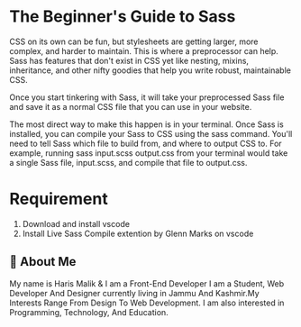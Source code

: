 
# The Beginner's Guide to Sass

CSS on its own can be fun, but stylesheets are getting larger, more complex, and harder to maintain. This is where a preprocessor can help. Sass has features that don't exist in CSS yet like nesting, mixins, inheritance, and other nifty goodies that help you write robust, maintainable CSS.

Once you start tinkering with Sass, it will take your preprocessed Sass file and save it as a normal CSS file that you can use in your website.

The most direct way to make this happen is in your terminal. Once Sass is installed, you can compile your Sass to CSS using the sass command. You'll need to tell Sass which file to build from, and where to output CSS to. For example, running sass input.scss output.css from your terminal would take a single Sass file, input.scss, and compile that file to output.css.


# Requirement
1. Download and install vscode 
2. Install Live Sass Compile extention by Glenn Marks on vscode

## 🚀 About Me
 My name is Haris Malik & 
I am a Front-End Developer
I am a Student, Web Developer And Designer currently living in Jammu And Kashmir.My Interests Range From Design To Web Development. I am also interested in Programming, Technology, And Education.